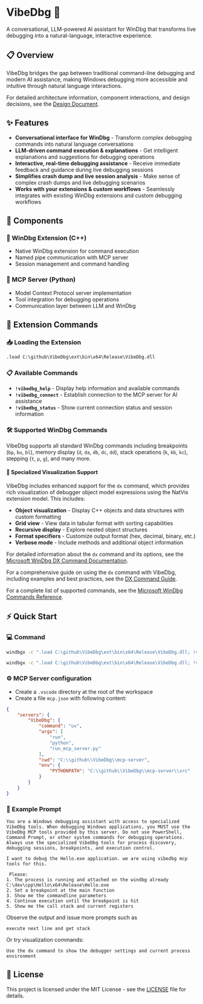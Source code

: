 # VibeDbg 🤖

A conversational, LLM-powered AI assistant for WinDbg that transforms live debugging into a natural-language, interactive experience.

## 📋 Overview

VibeDbg bridges the gap between traditional command-line debugging and modern AI assistance, making Windows debugging more accessible and intuitive through natural language interactions.

For detailed architecture information, component interactions, and design decisions, see the [Design Document](DESIGN.md).

## ✨ Features

- **Conversational interface for WinDbg** - Transform complex debugging commands into natural language conversations
- **LLM-driven command execution & explanations** - Get intelligent explanations and suggestions for debugging operations
- **Interactive, real-time debugging assistance** - Receive immediate feedback and guidance during live debugging sessions
- **Simplifies crash dump and live session analysis** - Make sense of complex crash dumps and live debugging scenarios
- **Works with your extensions & custom workflows** - Seamlessly integrates with existing WinDbg extensions and custom debugging workflows

## 🧩 Components

### 🔧 WinDbg Extension (C++)

- Native WinDbg extension for command execution
- Named pipe communication with MCP server
- Session management and command handling

### 🐍 MCP Server (Python)

- Model Context Protocol server implementation
- Tool integration for debugging operations
- Communication layer between LLM and WinDbg

## 🚀 Extension Commands

### 📥 Loading the Extension

```cmd
.load C:\github\VibeDbg\ext\bin\x64\Release\VibeDbg.dll
```

### 📋 Available Commands

- **`!vibedbg_help`** - Display help information and available commands
- **`!vibedbg_connect`** - Establish connection to the MCP server for AI assistance
- **`!vibedbg_status`** - Show current connection status and session information

### 🛠️ Supported WinDbg Commands

VibeDbg supports all standard WinDbg commands including breakpoints (`bp`, `bu`, `bl`), memory display (`d`, `da`, `db`, `dc`, `dd`), stack operations (`k`, `kb`, `kc`), stepping (`t`, `p`, `g`), and many more. 

#### 🎨 Specialized Visualization Support

VibeDbg includes enhanced support for the `dx` command, which provides rich visualization of debugger object model expressions using the NatVis extension model. This includes:

- **Object visualization** - Display C++ objects and data structures with custom formatting
- **Grid view** - View data in tabular format with sorting capabilities
- **Recursive display** - Explore nested object structures
- **Format specifiers** - Customize output format (hex, decimal, binary, etc.)
- **Verbose mode** - Include methods and additional object information

For detailed information about the `dx` command and its options, see the [Microsoft WinDbg DX Command Documentation](https://learn.microsoft.com/en-us/windows-hardware/drivers/debuggercmds/dx--display-visualizer-).

For a comprehensive guide on using the `dx` command with VibeDbg, including examples and best practices, see the [DX Command Guide](DX_COMMAND_GUIDE.md).

For a complete list of supported commands, see the [Microsoft WinDbg Commands Reference](https://learn.microsoft.com/en-us/windows-hardware/drivers/debuggercmds/commands).

## ⚡ Quick Start

### 💻 Command

```cmd
windbgx -c ".load C:\github\VibeDbg\ext\bin\x64\Release\VibeDbg.dll; !vibedbg_connect" "notepad"
```

```cmd
windbgx -c ".load C:\github\VibeDbg\ext\bin\x64\Release\VibeDbg.dll; !vibedbg_connect" "C:\dev\cpp\Hello\x64\Release\Hello.exe -p: helloworld"
```

### ⚙️ MCP Server configuration

- Create a `.vscode` directory at the root of the workspace
- Create a file `mcp.json` with following content:

```json
{
    "servers": {
        "VibeDbg": {
            "command": "uv",
            "args": [
                "run",
                "python",
                "run_mcp_server.py"
            ],
            "cwd": "C:\\github\\VibeDbg\\mcp-server",
            "env": {
                "PYTHONPATH": "C:\\github\\VibeDbg\\mcp-server\\src"
            }
        }
    }
}
```

### 💬 Example Prompt

```text
You are a Windows debugging assistant with access to specialized VibeDbg tools. When debugging Windows applications, you MUST use the VibeDbg MCP tools provided by this server. Do not use PowerShell, Command Prompt, or other system commands for debugging operations. Always use the specialized VibeDbg tools for process discovery, debugging sessions, breakpoints, and execution control.

I want to debug the Hello.exe application. we are using vibedbg mcp tools for this.

 Please:
1. The process is running and attached on the windbg already C:\dev\cpp\Hello\x64\Release\Hello.exe
2. Set a breakpoint at the main function
3. Show me the commandline parameters
4. Continue execution until the breakpoint is hit
5. Show me the call stack and current registers
```

Observe the output and issue more prompts such as

```text
execute next line and get stack
```

Or try visualization commands:

```text
Use the dx command to show the debugger settings and current process environment
```

## 📄 License

This project is licensed under the MIT License - see the [LICENSE](LICENSE) file for details.
